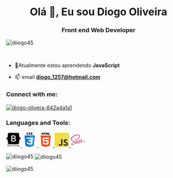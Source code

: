 <h1 align="center">Olá 👋, Eu sou Diogo Oliveira</h1>
<h3 align="center">Front end Web Developer</h3>

<p align="left"> <img src="https://komarev.com/ghpvc/?username=diiogo45&label=Profile%20views&color=0e75b6&style=flat" alt="diiogo45" /> </p>

<p align="left"> <a href="https://twitter.com/" target="blank"><img src="https://img.shields.io/twitter/follow/?logo=twitter&style=for-the-badge" alt="" /></a> </p>

- 🌱Atualmente estou aprendendo **JavaScript**

- 📫 email **diogo_1257@hotmail.com**

<h3 align="left">Connect with me:</h3>
<p align="left">
<a href="https://linkedin.com/in/diogo-olivera-842a4a1a1" target="blank"><img align="center" src="https://raw.githubusercontent.com/rahuldkjain/github-profile-readme-generator/master/src/images/icons/Social/linked-in-alt.svg" alt="diogo-olivera-842a4a1a1" height="30" width="40" /></a>
</p>

<h3 align="left">Languages and Tools:</h3>
<p align="left"> <a href="https://getbootstrap.com" target="_blank" rel="noreferrer"> <img src="https://raw.githubusercontent.com/devicons/devicon/master/icons/bootstrap/bootstrap-plain-wordmark.svg" alt="bootstrap" width="40" height="40"/> </a> <a href="https://www.w3schools.com/css/" target="_blank" rel="noreferrer"> <img src="https://raw.githubusercontent.com/devicons/devicon/master/icons/css3/css3-original-wordmark.svg" alt="css3" width="40" height="40"/> </a> <a href="https://www.w3.org/html/" target="_blank" rel="noreferrer"> <img src="https://raw.githubusercontent.com/devicons/devicon/master/icons/html5/html5-original-wordmark.svg" alt="html5" width="40" height="40"/> </a> <a href="https://developer.mozilla.org/en-US/docs/Web/JavaScript" target="_blank" rel="noreferrer"> <img src="https://raw.githubusercontent.com/devicons/devicon/master/icons/javascript/javascript-original.svg" alt="javascript" width="40" height="40"/> </a> <a href="https://sass-lang.com" target="_blank" rel="noreferrer"> <img src="https://raw.githubusercontent.com/devicons/devicon/master/icons/sass/sass-original.svg" alt="sass" width="40" height="40"/> </a> </p>

<p><img align="left" src="https://github-readme-stats.vercel.app/api/top-langs?username=diiogo45&show_icons=true&locale=en&layout=compact" alt="diiogo45" /></p>

<p>&nbsp;<img align="center" src="https://github-readme-stats.vercel.app/api?username=diiogo45&show_icons=true&locale=en" alt="diiogo45" /></p>

<p><img align="center" src="https://github-readme-streak-stats.herokuapp.com/?user=diiogo45&" alt="diiogo45" /></p>

